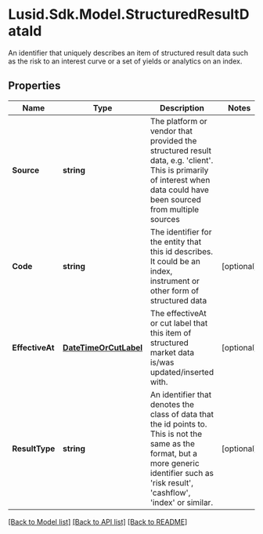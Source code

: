 # Lusid.Sdk.Model.StructuredResultDataId
An identifier that uniquely describes an item of structured result data such as the risk to an interest curve or a set of yields or analytics on an index.
## Properties

Name | Type | Description | Notes
------------ | ------------- | ------------- | -------------
**Source** | **string** | The platform or vendor that provided the structured result data, e.g. &#39;client&#39;. This is primarily of interest when data could have been sourced from multiple sources | 
**Code** | **string** | The identifier for the entity that this id describes. It could be an index, instrument or other form of structured data | [optional] 
**EffectiveAt** | [**DateTimeOrCutLabel**](DateTimeOrCutLabel.md) | The effectiveAt or cut label that this item of structured market data is/was updated/inserted with. | [optional] 
**ResultType** | **string** | An identifier that denotes the class of data that the id points to. This is not the same as the format, but a more generic identifier such as &#39;risk result&#39;, &#39;cashflow&#39;, &#39;index&#39; or similar. | [optional] 

[[Back to Model list]](../README.md#documentation-for-models) [[Back to API list]](../README.md#documentation-for-api-endpoints) [[Back to README]](../README.md)

